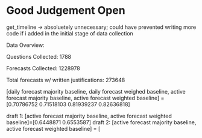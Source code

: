 # Good Judgement Open 

get_timeline -> absoluetely unnecessary; could have prevented writing more code if i added in the initial stage of data collection


Data Overview:

Questions Collected: 1788

Forecasts Collected: 1228978

Total forecasts w/ written justifications: 273648

[daily forecast majority baseline, daily forecast weighed baseline, active forecast majority baseline, active forecast weighted baseline] = [0.70786752 0.71518103 0.81939237 0.82636818]

draft 1: [active forecast majority baseline, active forecast weighted baseline]=[0.6448871 0.6553587]
draft 2: [active forecast majority baseline, active forecast weighted baseline] = [
